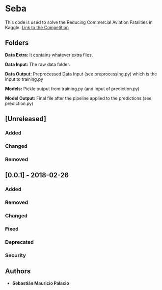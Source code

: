 # Seba
This code is used to solve the Reducing Commercial Aviation Fatalities in Kaggle. 
[Link to the Competition](https://www.kaggle.com/c/reducing-commercial-aviation-fatalities/overview)


## Folders

**Data Extra:** It contains whatever extra files.

**Data Input:** The raw data folder.

**Data Output:** Preprocessed Data Input (see preprocessing.py) which is the input to training.py

**Models:** Pickle output from training.py (and input of prediction.py)

**Model Output:** Final file after the pipeline applied to the predictions (see prediction.py)


## [Unreleased]
### Added
### Changed
### Removed


## [0.0.1] - 2018-02-26
### Added
### Removed
### Changed
### Fixed
### Deprecated
### Security


## Authors

* **Sebastián Mauricio Palacio**